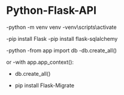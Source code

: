 # Python-Flask-API

-python -m venv venv
-venv\scripts\activate

-pip install Flask
-pip install flask-sqlalchemy

-python
-from app import db
-db.create_all()

or 
-with app.app_context():
- db.create_all()

- pip install Flask-Migrate
